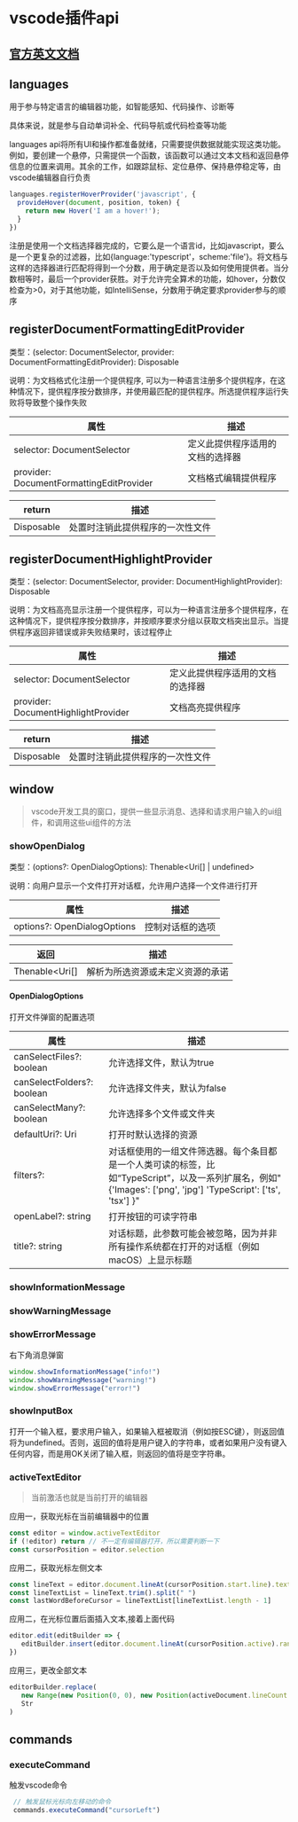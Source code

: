 # vscode插件api

## [官方英文文档](https://code.visualstudio.com/api/references/vscode-api)

## languages

用于参与特定语言的编辑器功能，如智能感知、代码操作、诊断等

具体来说，就是参与自动单词补全、代码导航或代码检查等功能

languages api将所有UI和操作都准备就绪，只需要提供数据就能实现这类功能。例如，要创建一个悬停，只需提供一个函数，该函数可以通过文本文档和返回悬停信息的位置来调用。其余的工作，如跟踪鼠标、定位悬停、保持悬停稳定等，由vscode编辑器自行负责

```js
languages.registerHoverProvider('javascript', {
  provideHover(document, position, token) {
    return new Hover('I am a hover!');
  }
})
```

注册是使用一个文档选择器完成的，它要么是一个语言id，比如javascript，要么是一个更复杂的过滤器，比如{language:'typescript'，scheme:'file'}。将文档与这样的选择器进行匹配将得到一个分数，用于确定是否以及如何使用提供者。当分数相等时，最后一个provider获胜。对于允许完全算术的功能，如hover，分数仅检查为>0，对于其他功能，如IntelliSense，分数用于确定要求provider参与的顺序

## registerDocumentFormattingEditProvider

类型：(selector: DocumentSelector, provider: DocumentFormattingEditProvider): Disposable

说明：为文档格式化注册一个提供程序, 可以为一种语言注册多个提供程序，在这种情况下，提供程序按分数排序，并使用最匹配的提供程序。所选提供程序运行失败将导致整个操作失败

| 属性                                     | 描述                             |
| ---------------------------------------- | -------------------------------- |
| selector: DocumentSelector               | 定义此提供程序适用的文档的选择器 |
| provider: DocumentFormattingEditProvider | 文档格式编辑提供程序             |

| return     | 描述                             |
| ---------- | -------------------------------- |
| Disposable | 处置时注销此提供程序的一次性文件 |

## registerDocumentHighlightProvider

类型：(selector: DocumentSelector, provider: DocumentHighlightProvider): Disposable

说明：为文档高亮显示注册一个提供程序，可以为一种语言注册多个提供程序，在这种情况下，提供程序按分数排序，并按顺序要求分组以获取文档突出显示。当提供程序返回非错误或非失败结果时，该过程停止

| 属性                                | 描述                             |
| ----------------------------------- | -------------------------------- |
| selector: DocumentSelector          | 定义此提供程序适用的文档的选择器 |
| provider: DocumentHighlightProvider | 文档高亮提供程序                 |

| return     | 描述                             |
| ---------- | -------------------------------- |
| Disposable | 处置时注销此提供程序的一次性文件 |

## window

> vscode开发工具的窗口，提供一些显示消息、选择和请求用户输入的ui组件，和调用这些ui组件的方法

### showOpenDialog

类型：(options?: OpenDialogOptions): Thenable<Uri[] | undefined>

说明：向用户显示一个文件打开对话框，允许用户选择一个文件进行打开

| 属性                        | 描述             |
| --------------------------- | ---------------- |
| options?: OpenDialogOptions | 控制对话框的选项 |

| 返回           | 描述                             |
| -------------- | -------------------------------- |
| Thenable<Uri[] | 解析为所选资源或未定义资源的承诺 |

#### OpenDialogOptions

打开文件弹窗的配置选项

| 属性                       | 描述                                                         |
| -------------------------- | ------------------------------------------------------------ |
| canSelectFiles?: boolean   | 允许选择文件，默认为true                                     |
| canSelectFolders?: boolean | 允许选择文件夹，默认为false                                  |
| canSelectMany?: boolean    | 允许选择多个文件或文件夹                                     |
| defaultUri?: Uri           | 打开时默认选择的资源                                         |
| filters?:                  | 对话框使用的一组文件筛选器。每个条目都是一个人类可读的标签，比如“TypeScript”，以及一系列扩展名，例如"{'Images': ['png', 'jpg']     'TypeScript': ['ts', 'tsx'] }" |
| openLabel?: string         | 打开按钮的可读字符串                                         |
| title?: string             | 对话标题，此参数可能会被忽略，因为并非所有操作系统都在打开的对话框（例如macOS）上显示标题 |

### showInformationMessage

### showWarningMessage

### showErrorMessage

右下角消息弹窗

```ts
window.showInformationMessage("info!")
window.showWarningMessage("warning!")
window.showErrorMessage("error!")
```

### showInputBox

打开一个输入框，要求用户输入，如果输入框被取消（例如按ESC键），则返回值将为undefined。否则，返回的值将是用户键入的字符串，或者如果用户没有键入任何内容，而是用OK关闭了输入框，则返回的值将是空字符串。

### activeTextEditor

> 当前激活也就是当前打开的编辑器

应用一，获取光标在当前编辑器中的位置

```ts
const editor = window.activeTextEditor
if (!editor) return // 不一定有编辑器打开，所以需要判断一下
const cursorPosition = editor.selection
```

应用二，获取光标左侧文本

```ts
const lineText = editor.document.lineAt(cursorPosition.start.line).text
const lineTextList = lineText.trim().split(" ")
const lastWordBeforeCursor = lineTextList[lineTextList.length - 1]
```

应用二，在光标位置后面插入文本,接着上面代码

```ts
editor.edit(editBuilder => {
   editBuilder.insert(editor.document.lineAt(cursorPosition.active).range.end, ": ;")
})
```

应用三，更改全部文本

```ts
editorBuilder.replace(
   new Range(new Position(0, 0), new Position(activeDocument.lineCount + 1, 0)),
   Str
)
```

## commands

### executeCommand

触发vscode命令

```ts
 // 触发鼠标光标向左移动的命令
 commands.executeCommand("cursorLeft")
```

